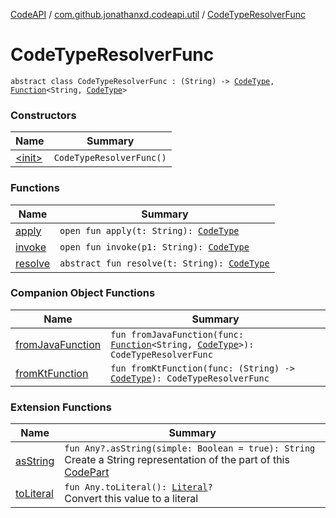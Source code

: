 [CodeAPI](../../index.md) / [com.github.jonathanxd.codeapi.util](../index.md) / [CodeTypeResolverFunc](.)

# CodeTypeResolverFunc

`abstract class CodeTypeResolverFunc : (String) -> `[`CodeType`](../../com.github.jonathanxd.codeapi.type/-code-type/index.md)`, `[`Function`](http://docs.oracle.com/javase/6/docs/api/java/util/function/Function.html)`<String, `[`CodeType`](../../com.github.jonathanxd.codeapi.type/-code-type/index.md)`>`

### Constructors

| Name | Summary |
|---|---|
| [&lt;init&gt;](-init-.md) | `CodeTypeResolverFunc()` |

### Functions

| Name | Summary |
|---|---|
| [apply](apply.md) | `open fun apply(t: String): `[`CodeType`](../../com.github.jonathanxd.codeapi.type/-code-type/index.md) |
| [invoke](invoke.md) | `open fun invoke(p1: String): `[`CodeType`](../../com.github.jonathanxd.codeapi.type/-code-type/index.md) |
| [resolve](resolve.md) | `abstract fun resolve(t: String): `[`CodeType`](../../com.github.jonathanxd.codeapi.type/-code-type/index.md) |

### Companion Object Functions

| Name | Summary |
|---|---|
| [fromJavaFunction](from-java-function.md) | `fun fromJavaFunction(func: `[`Function`](http://docs.oracle.com/javase/6/docs/api/java/util/function/Function.html)`<String, `[`CodeType`](../../com.github.jonathanxd.codeapi.type/-code-type/index.md)`>): CodeTypeResolverFunc` |
| [fromKtFunction](from-kt-function.md) | `fun fromKtFunction(func: (String) -> `[`CodeType`](../../com.github.jonathanxd.codeapi.type/-code-type/index.md)`): CodeTypeResolverFunc` |

### Extension Functions

| Name | Summary |
|---|---|
| [asString](../kotlin.-any/as-string.md) | `fun Any?.asString(simple: Boolean = true): String`<br>Create a String representation of the part of this [CodePart](../../com.github.jonathanxd.codeapi/-code-part/index.md) |
| [toLiteral](../../com.github.jonathanxd.codeapi.util.conversion/kotlin.-any/to-literal.md) | `fun Any.toLiteral(): `[`Literal`](../../com.github.jonathanxd.codeapi.literal/-literal/index.md)`?`<br>Convert this value to a literal |
